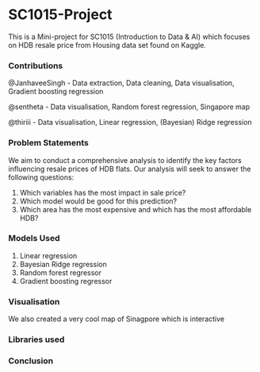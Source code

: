# SC1015-Project
This is a Mini-project for SC1015 (Introduction to Data & AI) which focuses on HDB resale price from Housing data set found on Kaggle.

### Contributions
@JanhaveeSingh - Data extraction, Data cleaning, Data visualisation, Gradient boosting regression 

@sentheta - Data visualisation, Random forest regression, Singapore map

@thiriii - Data visualisation, Linear regression, (Bayesian) Ridge regression

### Problem Statements
We aim to conduct a comprehensive analysis to identify the key factors influencing resale prices of HDB flats. Our analysis will seek to answer the following questions:
1) Which variables has the most impact in sale price?
2) Which model would be good for this prediction?
3) Which area has the most expensive and which has the most affordable HDB?

### Models Used
1) Linear regression 
2) Bayesian Ridge regression
3) Random forest regressor 
4) Gradient boosting regressor

### Visualisation
We also created a very cool map of Sinagpore which is interactive

### Libraries used

### Conclusion

